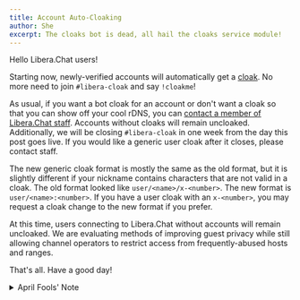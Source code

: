 ```yaml
---
title: Account Auto-Cloaking
author: She
excerpt: The cloaks bot is dead, all hail the cloaks service module!
---
```


Hello Libera.Chat users!

Starting now, newly-verified accounts will automatically get a [cloak][cloak].
No more need to join `#libera-cloak` and say `!cloakme`!

As usual, if you want a bot cloak for an account
or don't want a cloak so that you can show off your cool rDNS,
you can [contact a member of Libera.Chat staff][findingstaff].
Accounts without cloaks will remain uncloaked. Additionally, we will be
closing `#libera-cloak` in one week from the day this post goes live.
If you would like a generic user cloak after it closes, please contact staff.

The new generic cloak format is mostly the same as the old format,
but it is slightly different if your nickname contains characters that are
not valid in a cloak. The old format looked like `user/<name>/x-<number>`.
The new format is `user/<name>:<number>`. If you have a user cloak with an
`x-<number>`, you may request a cloak change to the new format if you prefer.

At this time, users connecting to Libera.Chat without accounts
will remain uncloaked. We are evaluating methods of
improving guest privacy while still allowing channel operators
to restrict access from frequently-abused hosts and ranges.

That's all. Have a good day!

<!-- markdownlint-disable MD033 -->

<details>
<summary>April Fools' Note</summary>
<p id="april-fools">
During the 1st of April 2024, we gave out vanity cloaks to anyone who
registered an account that day. If you have one of these vanity cloaks and
do not want it, you may request a cloak change to the new generic user cloak
format, which we will grant no-questions-asked. Note that your vanity cloak
will be permanently lost.
</p>
</details>

[cloak]: /guides/cloaks
[findingstaff]: /guides/faq#how-to-find-libera-chat-staff

